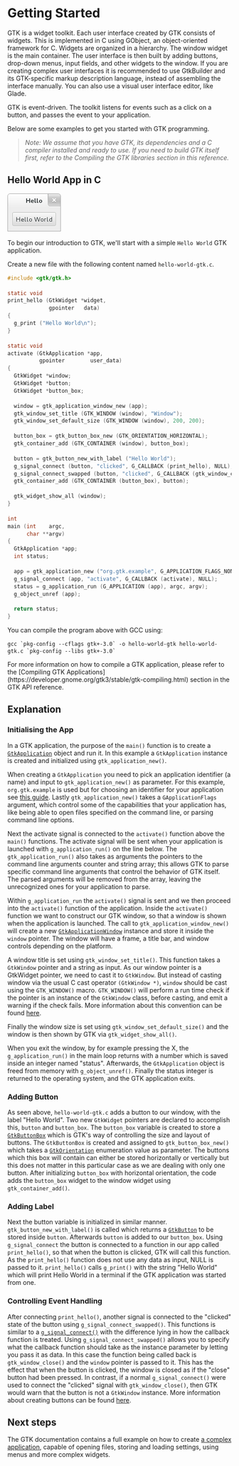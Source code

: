 ---
---

# Getting Started

GTK is a widget toolkit. Each user interface created by GTK consists of
widgets. This is implemented in C using GObject, an object-oriented
framework for C. Widgets are organized in a hierarchy. The window widget is
the main container. The user interface is then built by adding buttons,
drop-down menus, input fields, and other widgets to the window. If you are
creating complex user interfaces it is recommended to use GtkBuilder and its
GTK-specific markup description language, instead of assembling the
interface manually. You can also use a visual user interface editor, like
Glade.

GTK is event-driven. The toolkit listens for events such as a click on a
button, and passes the event to your application.

Below are some examples to get you started with GTK programming.

> *Note: We assume that you have GTK, its dependencies and a C compiler
> installed and ready to use. If you need to build GTK itself first, refer
> to the Compiling the GTK libraries section in this reference.*

## Hello World App in C

![Hello World Application in GTK using C](/assets/img/docs/docs-hello-world-c.png)

To begin our introduction to GTK, we'll start with a simple `Hello World` GTK application.

Create a new file with the following content named `hello-world-gtk.c`.

```c
#include <gtk/gtk.h>

static void
print_hello (GtkWidget *widget,
             gpointer   data)
{
  g_print ("Hello World\n");
}

static void
activate (GtkApplication *app,
          gpointer        user_data)
{
  GtkWidget *window;
  GtkWidget *button;
  GtkWidget *button_box;

  window = gtk_application_window_new (app);
  gtk_window_set_title (GTK_WINDOW (window), "Window");
  gtk_window_set_default_size (GTK_WINDOW (window), 200, 200);

  button_box = gtk_button_box_new (GTK_ORIENTATION_HORIZONTAL);
  gtk_container_add (GTK_CONTAINER (window), button_box);

  button = gtk_button_new_with_label ("Hello World");
  g_signal_connect (button, "clicked", G_CALLBACK (print_hello), NULL);
  g_signal_connect_swapped (button, "clicked", G_CALLBACK (gtk_window_close), window);
  gtk_container_add (GTK_CONTAINER (button_box), button);

  gtk_widget_show_all (window);
}

int
main (int    argc,
      char **argv)
{
  GtkApplication *app;
  int status;

  app = gtk_application_new ("org.gtk.example", G_APPLICATION_FLAGS_NONE);
  g_signal_connect (app, "activate", G_CALLBACK (activate), NULL);
  status = g_application_run (G_APPLICATION (app), argc, argv);
  g_object_unref (app);

  return status;
}
```

You can compile the program above with GCC using:

```shell
gcc `pkg-config --cflags gtk+-3.0` -o hello-world-gtk hello-world-gtk.c `pkg-config --libs gtk+-3.0`
```

<div class="alert alert-tertiary">
For more information on how to compile a GTK application, please refer to
the [Compiling GTK Applications](https://developer.gnome.org/gtk3/stable/gtk-compiling.html)
section in the GTK API reference.
</div>

## Explanation

### Initialising the App

In a GTK application, the purpose of the `main()` function is to create a
[`GtkApplication`](https://developer.gnome.org/gtk3/stable/GtkApplication.html)
object and run it. In this example a `GtkApplication` instance is created and
initialized using `gtk_application_new()`.

When creating a `GtkApplication` you need to pick an application identifier
(a name) and input to `gtk_application_new()` as parameter. For this
example, `org.gtk.example` is used but for choosing an identifier for your
application see [this guide](https://wiki.gnome.org/HowDoI/ChooseApplicationID).
Lastly `gtk_application_new()` takes a `GApplicationFlags` argument, which
control some of the capabilities that your application has, like being able
to open files specified on the command line, or parsing command line options.

Next the activate signal is connected to the `activate()` function above the
`main()` functions. The activate signal will be sent when your application
is launched with `g_application_run()` on the line below. The
`gtk_application_run()` also takes as arguments the pointers to the command
line arguments counter and string array; this allows GTK to parse specific
command line arguments that control the behavior of GTK itself. The parsed
arguments will be removed from the array, leaving the unrecognized ones for
your application to parse.

Within `g_application_run` the `activate()` signal is sent and we then
proceed into the `activate()` function of the application. Inside the
`activate()` function we want to construct our GTK window, so that a window
is shown when the application is launched. The call to
`gtk_application_window_new()` will create a new
[`GtkApplicationWindow`](https://developer.gnome.org/gtk3/stable/GtkApplicationWindow.html)
instance and store it inside the `window` pointer. The window will have a frame,
a title bar, and window controls depending on the platform.

A window title is set using `gtk_window_set_title()`. This function takes a
`GtkWindow` pointer and a string as input. As our window pointer is a
GtkWidget pointer, we need to cast it to `GtkWindow`. But instead of
casting window via the usual C cast operator `(GtkWindow *)`, `window` should
be cast using the `GTK_WINDOW()` macro. `GTK_WINDOW()` will perform a run
time check if the pointer is an instance of the `GtkWindow` class, before
casting, and emit a warning if the check fails. More information about this
convention can be found [here](https://developer.gnome.org/gobject/stable/gtype-conventions.html).

Finally the window size is set using `gtk_window_set_default_size()` and the
window is then shown by GTK via `gtk_widget_show_all()`.

When you exit the window, by for example pressing the X, the
`g_application_run()` in the main loop returns with a number which is saved
inside an integer named "status". Afterwards, the `GtkApplication` object is
freed from memory with `g_object_unref()`. Finally the status integer is
returned to the operating system, and the GTK application exits.

### Adding Button

As seen above, `hello-world-gtk.c` adds a button to our window, with the
label "Hello World". Two new `GtkWidget` pointers are declared to accomplish
this, `button` and `button_box`. The `button_box` variable is created to
store a [`GtkButtonBox`](https://developer.gnome.org/gtk3/stable/GtkButtonBox.html)
which is GTK's way of controlling the size and layout of buttons. The
`GtkButtonBox` is created and assigned to `gtk_button_box_new()` which takes
a [`GtkOrientation`](https://developer.gnome.org/gtk3/stable/gtk3-Standard-Enumerations.html#GtkOrientation)
enumeration value as parameter. The buttons which this box will contain can
either be stored horizontally or vertically but this does not matter in this
particular case as we are dealing with only one button. After initializing
`button_box` with horizontal orientation, the code adds the `button_box`
widget to the window widget using `gtk_container_add()`.

### Adding Label

Next the button variable is initialized in similar manner.
`gtk_button_new_with_label()` is called which returns a
[`GtkButton`](https://developer.gnome.org/gtk3/stable/GtkButton.html) to be
stored inside `button`. Afterwards `button` is added to our `button_box`.
Using `g_signal_connect` the button is connected to a function in our app
called `print_hello()`, so that when the button is clicked, GTK will call
this function. As the `print_hello()` function does not use any data as
input, NULL is passed to it. `print_hello()` calls `g_print()` with the
string "Hello World" which will print Hello World in a terminal if the GTK
application was started from one.

### Controlling Event Handling

After connecting `print_hello()`, another signal is connected to the
"clicked" state of the button using `g_signal_connect_swapped()`. This
functions is similar to a [`g_signal_connect()`](https://developer.gnome.org/gobject/stable/gobject-Signals.html#g-signal-connect)
with the difference lying in how the callback function is treated.
Using `g_signal_connect_swapped()` allows you to specify what the callback
function should take as the instance parameter by letting you pass it as
data. In this case the function being called back is `gtk_window_close()`
and the `window` pointer is passed to it. This has the effect that when the
button is clicked, the window is closed as if the "close" button had been
pressed. In contrast, if a normal `g_signal_connect()` were used to connect
the "clicked" signal with `gtk_window_close()`, then GTK would warn that
the button is not a `GtkWindow` instance. More information about creating
buttons can be found [here](https://wiki.gnome.org/HowDoI/Buttons).

## Next steps

The GTK documentation contains a full example on how to create [a complex
application](https://developer.gnome.org/gtk3/stable/ch01s04.html), capable
of opening files, storing and loading settings, using menus and more complex
widgets.
